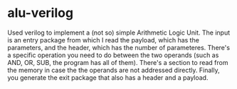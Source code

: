 # alu-verilog
Used verilog to implement a (not so) simple Arithmetic Logic Unit.
The input is an entry package from which I read the payload, which has the parameters, and the header, which has the number of parameteres.
There's a specific operation you need to do between the two operands (such as AND, OR, SUB, the program has all of them).
There's a section to read from the memory in case the the operands are not addressed directly.
Finally, you generate the exit package that also has a header and a payload.
